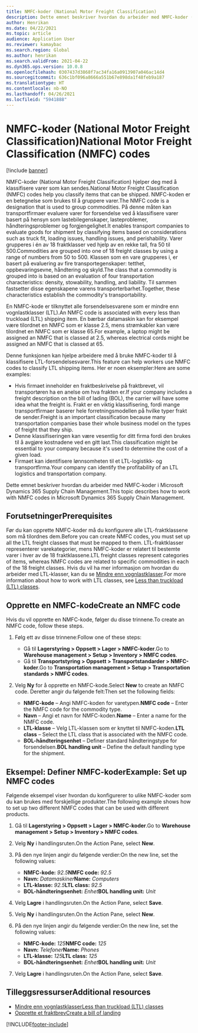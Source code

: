 ```yaml
---
title: NMFC-koder (National Motor Freight Classification)
description: Dette emnet beskriver hvordan du arbeider med NMFC-koder (National Motor Freight Classification) i Microsoft Dynamics 365 Supply Chain Management
author: Henrikan
ms.date: 04/22/2021
ms.topic: article
audience: Application User
ms.reviewer: kamaybac
ms.search.region: Global
ms.author: henrikan
ms.search.validFrom: 2021-04-22
ms.dyn365.ops.version: 10.0.8
ms.openlocfilehash: 0307437d3868f7ac34fa16a0913907a046ac14d4
ms.sourcegitcommit: 636c1bf096a8666a551b67e898da1f48feb9a187
ms.translationtype: HT
ms.contentlocale: nb-NO
ms.lasthandoff: 04/26/2021
ms.locfileid: "5941888"
---
```

# <a name="national-motor-freight-classification-nmfc-codes"></a><span data-ttu-id="7c82d-103">NMFC-koder (National Motor Freight Classification)</span><span class="sxs-lookup"><span data-stu-id="7c82d-103">National Motor Freight Classification (NMFC) codes</span></span>

[!include [banner](../includes/banner.md)]

<span data-ttu-id="7c82d-104">NMFC-koder (National Motor Freight Classification) hjelper deg med å klassifisere varer som kan sendes.</span><span class="sxs-lookup"><span data-stu-id="7c82d-104">National Motor Freight Classification (NMFC) codes help you classify items that can be shipped.</span></span> <span data-ttu-id="7c82d-105">NMFC-koden er en betegnelse som brukes til å gruppere varer.</span><span class="sxs-lookup"><span data-stu-id="7c82d-105">The NMFC code is a designation that is used to group commodities.</span></span> <span data-ttu-id="7c82d-106">På denne måten kan transportfirmaer evaluere varer for forsendelse ved å klassifisere varer basert på hensyn som lastebilegenskaper, lasteproblemer, håndteringsproblemer og forgjengelighet.</span><span class="sxs-lookup"><span data-stu-id="7c82d-106">It enables transport companies to evaluate goods for shipment by classifying items based on considerations such as truck fit, loading issues, handling issues, and perishability.</span></span> <span data-ttu-id="7c82d-107">Varer grupperes i én av 18 fraktklasser ved hjelp av en rekke tall, fra 50 til 500.</span><span class="sxs-lookup"><span data-stu-id="7c82d-107">Commodities are grouped into one of 18 freight classes by using a range of numbers from 50 to 500.</span></span> <span data-ttu-id="7c82d-108">Klassen som en vare grupperes i, er basert på evaluering av fire transportegenskaper: tetthet, oppbevaringsevne, håndtering og skyld.</span><span class="sxs-lookup"><span data-stu-id="7c82d-108">The class that a commodity is grouped into is based on an evaluation of four transportation characteristics: density, stowability, handling, and liability.</span></span> <span data-ttu-id="7c82d-109">Til sammen fastsetter disse egenskapene varens transporterbarhet.</span><span class="sxs-lookup"><span data-stu-id="7c82d-109">Together, these characteristics establish the commodity's transportability.</span></span>

<span data-ttu-id="7c82d-110">En NMFC-kode er tilknyttet alle forsendelsesvarene som er mindre enn vognlastklasser (LTL).</span><span class="sxs-lookup"><span data-stu-id="7c82d-110">An NMFC code is associated with every less than truckload (LTL) shipping item.</span></span> <span data-ttu-id="7c82d-111">En bærbar datamaskin kan for eksempel være tilordnet en NMFC som er klasse 2.5, mens strømkabler kan være tilordnet en NMFC som er klasse 65.</span><span class="sxs-lookup"><span data-stu-id="7c82d-111">For example, a laptop might be assigned an NMFC that is classed at 2.5, whereas electrical cords might be assigned an NMFC that is classed at 65.</span></span>

<span data-ttu-id="7c82d-112">Denne funksjonen kan hjelpe arbeidere med å bruke NMFC-koder til å klassifisere LTL-forsendelsesvarer.</span><span class="sxs-lookup"><span data-stu-id="7c82d-112">This feature can help workers use NMFC codes to classify LTL shipping items.</span></span> <span data-ttu-id="7c82d-113">Her er noen eksempler:</span><span class="sxs-lookup"><span data-stu-id="7c82d-113">Here are some examples:</span></span>

- <span data-ttu-id="7c82d-114">Hvis firmaet inneholder en fraktbeskrivelse på fraktbrevet, vil transportøren ha en anelse om hva frakten er.</span><span class="sxs-lookup"><span data-stu-id="7c82d-114">If your company includes a freight description on the bill of lading (BOL), the carrier will have some idea what the freight is.</span></span> <span data-ttu-id="7c82d-115">Frakt er en viktig klassifisering, fordi mange transportfirmaer baserer hele forretningsmodellen på hvilke typer frakt de sender.</span><span class="sxs-lookup"><span data-stu-id="7c82d-115">Freight is an important classification because many transportation companies base their whole business model on the types of freight that they ship.</span></span>
- <span data-ttu-id="7c82d-116">Denne klassifiseringen kan være vesentlig for ditt firma fordi den brukes til å avgjøre kostnadene ved en gitt last.</span><span class="sxs-lookup"><span data-stu-id="7c82d-116">This classification might be essential to your company because it's used to determine the cost of a given load.</span></span>
- <span data-ttu-id="7c82d-117">Firmaet kan identifisere lønnsomheten til et LTL-logistikk- og transportfirma.</span><span class="sxs-lookup"><span data-stu-id="7c82d-117">Your company can identify the profitability of an LTL logistics and transportation company.</span></span>

<span data-ttu-id="7c82d-118">Dette emnet beskriver hvordan du arbeider med NMFC-koder i Microsoft Dynamics 365 Supply Chain Management.</span><span class="sxs-lookup"><span data-stu-id="7c82d-118">This topic describes how to work with NMFC codes in Microsoft Dynamics 365 Supply Chain Management.</span></span>

## <a name="prerequisites"></a><span data-ttu-id="7c82d-119">Forutsetninger</span><span class="sxs-lookup"><span data-stu-id="7c82d-119">Prerequisites</span></span>

<span data-ttu-id="7c82d-120">Før du kan opprette NMFC-koder må du konfigurere alle LTL-fraktklassene som må tilordnes dem.</span><span class="sxs-lookup"><span data-stu-id="7c82d-120">Before you can create NMFC codes, you must set up all the LTL freight classes that must be mapped to them.</span></span> <span data-ttu-id="7c82d-121">LTL-fraktklasser representerer varekategorier, mens NMFC-koder er relatert til bestemte varer i hver av de 18 fraktklassene.</span><span class="sxs-lookup"><span data-stu-id="7c82d-121">LTL freight classes represent categories of items, whereas NMFC codes are related to specific commodities in each of the 18 freight classes.</span></span> <span data-ttu-id="7c82d-122">Hvis du vil ha mer informasjon om hvordan du arbeider med LTL-klasser, kan du se [Mindre enn vognlastklasser](ltl-class.md).</span><span class="sxs-lookup"><span data-stu-id="7c82d-122">For more information about how to work with LTL classes, see [Less than truckload (LTL) classes](ltl-class.md).</span></span>

## <a name="create-an-nmfc-code"></a><span data-ttu-id="7c82d-123">Opprette en NMFC-kode</span><span class="sxs-lookup"><span data-stu-id="7c82d-123">Create an NMFC code</span></span>

<span data-ttu-id="7c82d-124">Hvis du vil opprette en NMFC-kode, følger du disse trinnene.</span><span class="sxs-lookup"><span data-stu-id="7c82d-124">To create an NMFC code, follow these steps.</span></span>

1. <span data-ttu-id="7c82d-125">Følg ett av disse trinnene:</span><span class="sxs-lookup"><span data-stu-id="7c82d-125">Follow one of these steps:</span></span>

    - <span data-ttu-id="7c82d-126">Gå til **Lagerstyring \> Oppsett \> Lager \> NMFC-koder**.</span><span class="sxs-lookup"><span data-stu-id="7c82d-126">Go to **Warehouse management \> Setup \> Inventory \> NMFC codes**.</span></span>
    - <span data-ttu-id="7c82d-127">Gå til **Transportstyring \> Oppsett \> Transportstandarder \> NMFC-koder**.</span><span class="sxs-lookup"><span data-stu-id="7c82d-127">Go to **Transportation management \> Setup \> Transportation standards \> NMFC codes**.</span></span>

1. <span data-ttu-id="7c82d-128">Velg **Ny** for å opprette en NMFC-kode.</span><span class="sxs-lookup"><span data-stu-id="7c82d-128">Select **New** to create an NMFC code.</span></span> <span data-ttu-id="7c82d-129">Deretter angir du følgende felt:</span><span class="sxs-lookup"><span data-stu-id="7c82d-129">Then set the following fields:</span></span>

    - <span data-ttu-id="7c82d-130">**NMFC-kode** – Angi NMFC-koden for varetypen.</span><span class="sxs-lookup"><span data-stu-id="7c82d-130">**NMFC code** – Enter the NMFC code for the commodity type.</span></span>
    - <span data-ttu-id="7c82d-131">**Navn** – Angi et navn for NMFC-koden.</span><span class="sxs-lookup"><span data-stu-id="7c82d-131">**Name** – Enter a name for the NMFC code.</span></span>
    - <span data-ttu-id="7c82d-132">**LTL-klasse** – Velg LTL-klassen som er knyttet til NMFC-koden.</span><span class="sxs-lookup"><span data-stu-id="7c82d-132">**LTL class** – Select the LTL class that is associated with the NMFC code.</span></span>
    - <span data-ttu-id="7c82d-133">**BOL-håndteringsenhet** – Definer standard håndteringstype for forsendelsen.</span><span class="sxs-lookup"><span data-stu-id="7c82d-133">**BOL handling unit** – Define the default handling type for the shipment.</span></span>

## <a name="example-set-up-nmfc-codes"></a><span data-ttu-id="7c82d-134">Eksempel: Definer NMFC-koder</span><span class="sxs-lookup"><span data-stu-id="7c82d-134">Example: Set up NMFC codes</span></span>

<span data-ttu-id="7c82d-135">Følgende eksempel viser hvordan du konfigurerer to ulike NMFC-koder som du kan brukes med forskjellige produkter.</span><span class="sxs-lookup"><span data-stu-id="7c82d-135">The following example shows how to set up two different NMFC codes that can be used with different products.</span></span>

1. <span data-ttu-id="7c82d-136">Gå til **Lagerstyring \> Oppsett \> Lager \> NMFC-koder**.</span><span class="sxs-lookup"><span data-stu-id="7c82d-136">Go to **Warehouse management \> Setup \> Inventory \> NMFC codes**.</span></span>
1. <span data-ttu-id="7c82d-137">Velg **Ny** i handlingsruten.</span><span class="sxs-lookup"><span data-stu-id="7c82d-137">On the Action Pane, select **New**.</span></span>
1. <span data-ttu-id="7c82d-138">På den nye linjen angir du følgende verdier:</span><span class="sxs-lookup"><span data-stu-id="7c82d-138">On the new line, set the following values:</span></span>

    - <span data-ttu-id="7c82d-139">**NMFC-kode:** *92.5*</span><span class="sxs-lookup"><span data-stu-id="7c82d-139">**NMFC code:** *92.5*</span></span>
    - <span data-ttu-id="7c82d-140">**Navn:** *Datamaskiner*</span><span class="sxs-lookup"><span data-stu-id="7c82d-140">**Name:** *Computers*</span></span>
    - <span data-ttu-id="7c82d-141">**LTL-klasse:** *92.5*</span><span class="sxs-lookup"><span data-stu-id="7c82d-141">**LTL class:** *92.5*</span></span>
    - <span data-ttu-id="7c82d-142">**BOL-håndteringsenhet:** *Enhet*</span><span class="sxs-lookup"><span data-stu-id="7c82d-142">**BOL handling unit:** *Unit*</span></span>

1. <span data-ttu-id="7c82d-143">Velg **Lagre** i handlingsruten.</span><span class="sxs-lookup"><span data-stu-id="7c82d-143">On the Action Pane, select **Save**.</span></span>
1. <span data-ttu-id="7c82d-144">Velg **Ny** i handlingsruten.</span><span class="sxs-lookup"><span data-stu-id="7c82d-144">On the Action Pane, select **New**.</span></span>
1. <span data-ttu-id="7c82d-145">På den nye linjen angir du følgende verdier:</span><span class="sxs-lookup"><span data-stu-id="7c82d-145">On the new line, set the following values:</span></span>

    - <span data-ttu-id="7c82d-146">**NMFC-kode:** *125*</span><span class="sxs-lookup"><span data-stu-id="7c82d-146">**NMFC code:** *125*</span></span>
    - <span data-ttu-id="7c82d-147">**Navn:** *Telefoner*</span><span class="sxs-lookup"><span data-stu-id="7c82d-147">**Name:** *Phones*</span></span>
    - <span data-ttu-id="7c82d-148">**LTL-klasse:** *125*</span><span class="sxs-lookup"><span data-stu-id="7c82d-148">**LTL class:** *125*</span></span>
    - <span data-ttu-id="7c82d-149">**BOL-håndteringsenhet:** *Enhet*</span><span class="sxs-lookup"><span data-stu-id="7c82d-149">**BOL handling unit:** *Unit*</span></span>

1. <span data-ttu-id="7c82d-150">Velg **Lagre** i handlingsruten.</span><span class="sxs-lookup"><span data-stu-id="7c82d-150">On the Action Pane, select **Save**.</span></span>

## <a name="additional-resources"></a><span data-ttu-id="7c82d-151">Tilleggsressurser</span><span class="sxs-lookup"><span data-stu-id="7c82d-151">Additional resources</span></span>

- [<span data-ttu-id="7c82d-152">Mindre enn vognlastklasser</span><span class="sxs-lookup"><span data-stu-id="7c82d-152">Less than truckload (LTL) classes</span></span>](ltl-class.md)
- [<span data-ttu-id="7c82d-153">Opprette et fraktbrev</span><span class="sxs-lookup"><span data-stu-id="7c82d-153">Create a bill of landing</span></span>](create-bill-of-lading.md)

[!INCLUDE[footer-include](../../includes/footer-banner.md)]
